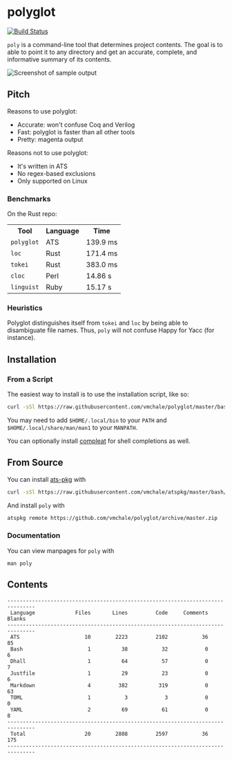 # polyglot

[![Build Status](https://travis-ci.org/vmchale/polyglot.svg?branch=master)](https://travis-ci.org/vmchale/polyglot)

`poly` is a command-line tool that determines project contents.
The goal is to able to point it to any directory and get an accurate,
complete, and informative summary of its contents.

<img alt="Screenshot of sample output" src=https://github.com/vmchale/polyglot/raw/master/screenshot.png>

## Pitch

Reasons to use polyglot:

  * Accurate: won't confuse Coq and Verilog
  * Fast: polyglot is faster than all other tools
  * Pretty: magenta output

Reasons not to use polyglot:

  * It's written in ATS
  * No regex-based exclusions
  * Only supported on Linux

### Benchmarks

On the Rust repo:

<table>
  <tr>
    <th>Tool</th>
    <th>Language</th>
    <th>Time</th>
  </tr>
  <tr>
    <td><code>polyglot</code></td>
    <td>ATS</td>
    <td>139.9 ms</td>
  </tr>
  <tr>
    <td><code>loc</code></td>
    <td>Rust</td>
    <td>171.4 ms</td>
  </tr>
  <tr>
    <td><code>tokei</code></td>
    <td>Rust</td>
    <td>383.0 ms</td>
  </tr>
  <tr>
    <td><code>cloc</code></td>
    <td>Perl</td>
    <td>14.86 s</td>
  </tr>
  <tr>
    <td><code>linguist</code></td>
    <td>Ruby</td>
    <td>15.17 s</td>
  </tr>
</table>

### Heuristics

Polyglot distinguishes itself from `tokei` and `loc` by being able to disambiguate file names.
Thus, `poly` will not confuse Happy for Yacc (for instance).

## Installation

### From a Script

The easiest way to install is to use the installation script, like so:

```bash
curl -sSl https://raw.githubusercontent.com/vmchale/polyglot/master/bash/install.sh | bash -s
```

You may need to add `$HOME/.local/bin` to your `PATH` and
`$HOME/.local/share/man/man1` to your `MANPATH`.

You can optionally install [compleat](https://github.com/mbrubeck/compleat) for
shell completions as well.

## From Source

You can install [ats-pkg](http://hackage.haskell.org/package/ats-pkg)
with

```bash
curl -sSl https://raw.githubusercontent.com/vmchale/atspkg/master/bash/install.sh | bash -s
```

And install `poly` with

```bash
atspkg remote https://github.com/vmchale/polyglot/archive/master.zip
```

### Documentation

You can view manpages for `poly` with

```
man poly
```

## Contents

```
-------------------------------------------------------------------------------
 Language             Files       Lines         Code     Comments       Blanks
-------------------------------------------------------------------------------
 ATS                     10        2223         2102           36           85
 Bash                     1          38           32            0            6
 Dhall                    1          64           57            0            7
 Justfile                 1          29           23            0            6
 Markdown                 4         382          319            0           63
 TOML                     1           3            3            0            0
 YAML                     2          69           61            0            8
-------------------------------------------------------------------------------
 Total                   20        2808         2597           36          175
-------------------------------------------------------------------------------
```
